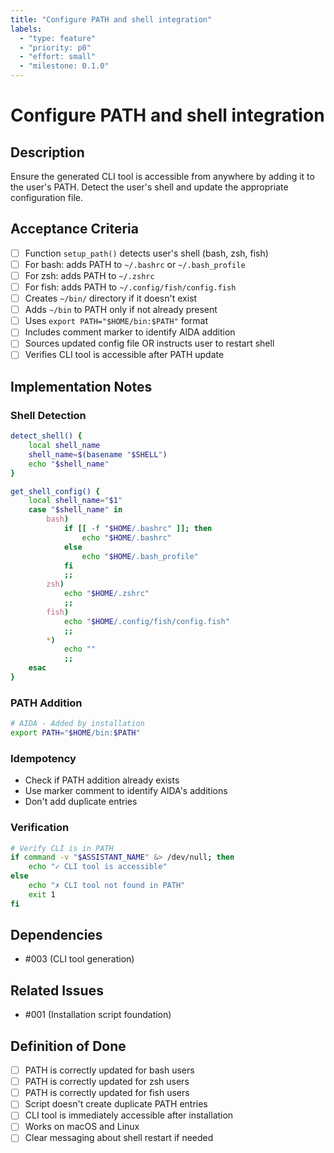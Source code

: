 ```yaml
---
title: "Configure PATH and shell integration"
labels:
  - "type: feature"
  - "priority: p0"
  - "effort: small"
  - "milestone: 0.1.0"
---
```


# Configure PATH and shell integration

## Description

Ensure the generated CLI tool is accessible from anywhere by adding it to the user's PATH. Detect the user's shell and update the appropriate configuration file.

## Acceptance Criteria

- [ ] Function `setup_path()` detects user's shell (bash, zsh, fish)
- [ ] For bash: adds PATH to `~/.bashrc` or `~/.bash_profile`
- [ ] For zsh: adds PATH to `~/.zshrc`
- [ ] For fish: adds PATH to `~/.config/fish/config.fish`
- [ ] Creates `~/bin/` directory if it doesn't exist
- [ ] Adds `~/bin` to PATH only if not already present
- [ ] Uses `export PATH="$HOME/bin:$PATH"` format
- [ ] Includes comment marker to identify AIDA addition
- [ ] Sources updated config file OR instructs user to restart shell
- [ ] Verifies CLI tool is accessible after PATH update

## Implementation Notes

### Shell Detection

```bash
detect_shell() {
    local shell_name
    shell_name=$(basename "$SHELL")
    echo "$shell_name"
}

get_shell_config() {
    local shell_name="$1"
    case "$shell_name" in
        bash)
            if [[ -f "$HOME/.bashrc" ]]; then
                echo "$HOME/.bashrc"
            else
                echo "$HOME/.bash_profile"
            fi
            ;;
        zsh)
            echo "$HOME/.zshrc"
            ;;
        fish)
            echo "$HOME/.config/fish/config.fish"
            ;;
        *)
            echo ""
            ;;
    esac
}
```

### PATH Addition

```bash
# AIDA - Added by installation
export PATH="$HOME/bin:$PATH"
```

### Idempotency

- Check if PATH addition already exists
- Use marker comment to identify AIDA's additions
- Don't add duplicate entries

### Verification

```bash
# Verify CLI is in PATH
if command -v "$ASSISTANT_NAME" &> /dev/null; then
    echo "✓ CLI tool is accessible"
else
    echo "✗ CLI tool not found in PATH"
    exit 1
fi
```

## Dependencies

- #003 (CLI tool generation)

## Related Issues

- #001 (Installation script foundation)

## Definition of Done

- [ ] PATH is correctly updated for bash users
- [ ] PATH is correctly updated for zsh users
- [ ] PATH is correctly updated for fish users
- [ ] Script doesn't create duplicate PATH entries
- [ ] CLI tool is immediately accessible after installation
- [ ] Works on macOS and Linux
- [ ] Clear messaging about shell restart if needed
